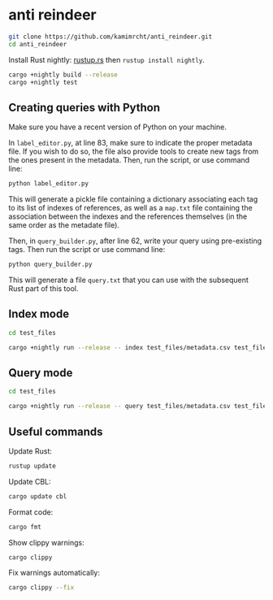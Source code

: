 # anti reindeer

```sh
git clone https://github.com/kamimrcht/anti_reindeer.git
cd anti_reindeer
```

Install Rust nightly: [rustup.rs](https://rustup.rs/) then `rustup install nightly`.

```sh
cargo +nightly build --release
cargo +nightly test
```
## Creating queries with Python

Make sure you have a recent version of Python on your machine.

In `label_editor.py`, at line 83, make sure to indicate the proper metadata file. If you wish to do so, the file also provide tools to create new tags from the ones present in the metadata. Then, run the script, or use command line:

```sh
python label_editor.py
```

This will generate a pickle file containing a dictionary associating each tag to its list of indexes of references, as well as a `map.txt` file containing the association between the indexes and the references themselves (in the same order as the metadate file).

Then, in `query_builder.py`, after line 62, write your query using pre-existing tags. Then run the script or use command line:

```sh
python query_builder.py
```
This will generate a file `query.txt` that you can use with the subsequent Rust part of this tool.

## Index mode

```sh
cd test_files
```

```sh
cargo +nightly run --release -- index test_files/metadata.csv test_files/query2.txt
```

## Query mode

```sh
cd test_files
```

```sh
cargo +nightly run --release -- query test_files/metadata.csv test_files/query2.txt
```

## Useful commands

Update Rust:
```sh
rustup update
```

Update CBL:
```sh
cargo update cbl
```

Format code:
```sh
cargo fmt
```

Show clippy warnings:
```sh
cargo clippy
```

Fix warnings automatically:
```sh
cargo clippy --fix
```
